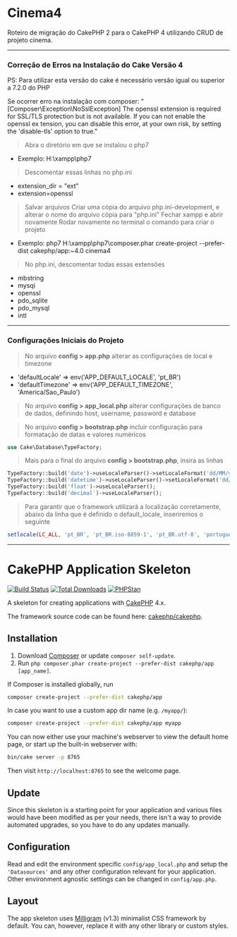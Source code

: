 # Cinema4

Roteiro de migração do CakePHP 2 para o CakePHP 4 utilizando CRUD de projeto cinema.

----

### Correção de Erros na Instalação do Cake Versão 4

PS: Para utilizar esta versão do cake é necessário versão igual ou superior a 7.2.0 do PHP

Se ocorrer erro na instalação com composer: "[Composer\Exception\NoSslException] The openssl extension is required for SSL/TLS protection but is not available. If you can not enable the openssl ex tension, you can disable this error, at your own risk, by setting the 'disable-tls' option to true."

> Abra o diretório em que se instalou o php7
- Exemplo: H:\xampp\php7

> Descomentar essas linhas no php.ini
- extension_dir = "ext"
- extension=openssl

> Salvar arquivos
> Criar uma cópia do arquivo php.ini-development, e alterar o nome do arquivo cópia para "php.ini"
> Fechar xampp e abrir novamente
> Rodar novamente no terminal o comando para criar o projeto
- Exemplo: php7 H:\xampp\php7\composer.phar create-project --prefer-dist cakephp/app:~4.0 cinema4

> No php.ini, descomentar todas essas extensões
- mbstring
- mysqi
- openssl
- pdo_sqlite
- pdo_mysql
- intl

----

### Configurações Iniciais do Projeto

> No arquivo **config > app.php** alterar as configurações de local e timezone
- 'defaultLocale' => env('APP_DEFAULT_LOCALE', 'pt_BR')
- 'defaultTimezone' => env('APP_DEFAULT_TIMEZONE', 'America/Sao_Paulo')

> No arquivo **config > app_local.php** alterar configurações de banco de dados, definindo host, username, password e database

> No arquivo **config > bootstrap.php** incluir configuração para formatação de datas e valores numéricos

```php
use Cake\Database\TypeFactory;
```

> Mais para o final do arquivo **config > bootstrap.php**, insira as linhas

```php
TypeFactory::build('date')->useLocaleParser()->setLocaleFormat('dd/MM/yyyy');
TypeFactory::build('datetime')->useLocaleParser()->setLocaleFormat('dd/MM/yyyy hh:mm:ss');
TypeFactory::build('float')->useLocaleParser();
TypeFactory::build('decimal')->useLocaleParser();
```

> Para garantir que o framework utilizará a localização corretamente, abaixo da linha que é definido o default_locale, inseriremos o seguinte

```php
setlocale(LC_ALL, 'pt_BR', 'pt_BR.iso-8859-1', 'pt_BR.utf-8', 'portuguese');
```

----

# CakePHP Application Skeleton

[![Build Status](https://img.shields.io/github/workflow/status/cakephp/app/CakePHP%20App%20CI/master?style=flat-square)](https://github.com/cakephp/app/actions)
[![Total Downloads](https://img.shields.io/packagist/dt/cakephp/app.svg?style=flat-square)](https://packagist.org/packages/cakephp/app)
[![PHPStan](https://img.shields.io/badge/PHPStan-level%207-brightgreen.svg?style=flat-square)](https://github.com/phpstan/phpstan)

A skeleton for creating applications with [CakePHP](https://cakephp.org) 4.x.

The framework source code can be found here: [cakephp/cakephp](https://github.com/cakephp/cakephp).

## Installation

1. Download [Composer](https://getcomposer.org/doc/00-intro.md) or update `composer self-update`.
2. Run `php composer.phar create-project --prefer-dist cakephp/app [app_name]`.

If Composer is installed globally, run

```bash
composer create-project --prefer-dist cakephp/app
```

In case you want to use a custom app dir name (e.g. `/myapp/`):

```bash
composer create-project --prefer-dist cakephp/app myapp
```

You can now either use your machine's webserver to view the default home page, or start
up the built-in webserver with:

```bash
bin/cake server -p 8765
```

Then visit `http://localhost:8765` to see the welcome page.

## Update

Since this skeleton is a starting point for your application and various files
would have been modified as per your needs, there isn't a way to provide
automated upgrades, so you have to do any updates manually.

## Configuration

Read and edit the environment specific `config/app_local.php` and setup the 
`'Datasources'` and any other configuration relevant for your application.
Other environment agnostic settings can be changed in `config/app.php`.

## Layout

The app skeleton uses [Milligram](https://milligram.io/) (v1.3) minimalist CSS
framework by default. You can, however, replace it with any other library or
custom styles.
